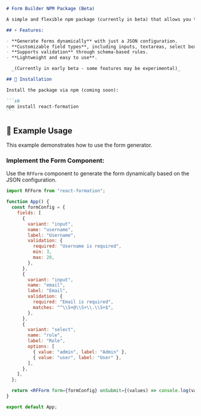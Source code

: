 ````markdown
# Form Builder NPM Package (Beta)

A simple and flexible npm package (currently in beta) that allows you to generate forms dynamically using JSON. Easily create forms without writing any HTML or JSX by defining form fields and validation in a JSON format.

## ⚡ Features:

- **Generate forms dynamically** with just a JSON configuration.
- **Customizable field types**, including inputs, textareas, select boxes, etc.
- **Supports validation** through schema-based rules.
- **Lightweight and easy to use**.

  _(Currently in early beta - some features may be experimental)_

## 🚀 Installation

Install the package via npm (coming soon):

```sh
npm install react-formation
```
````

## 📄 Example Usage

This example demonstrates how to use the form generator.

### Implement the Form Component:

Use the `RFForm` component to generate the form dynamically based on the JSON configuration.

```jsx
import RFForm from "react-formation";

function App() {
  const formConfig = {
    fields: [
      {
        variant: "input",
        name: "username",
        label: "Username",
        validation: {
          required: "Username is required",
          min: 3,
          max: 20,
        },
      },
      {
        variant: "input",
        name: "email",
        label: "Email",
        validation: {
          required: "Email is required",
          matches: "^\\S+@\\S+\\.\\S+$",
        },
      },
      {
        variant: "select",
        name: "role",
        label: "Role",
        options: [
          { value: "admin", label: "Admin" },
          { value: "user", label: "User" },
        ],
      },
    ],
  };

  return <RFForm form={formConfig} onSubmit={(values) => console.log(values)} onError={(errors) => console.log(errors)} />;
}

export default App;
```

```

```
